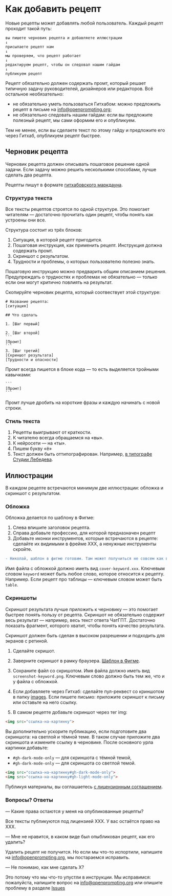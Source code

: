# Как добавить рецепт

Новые рецепты может добавлять любой пользователь. Каждый рецепт проходит такой путь:

```
вы пишете черновик рецепта и добавляете иллюстрации
↓
присылаете рецепт нам
↓
мы проверяем, что рецепт работает
↓
редактируем рецепт, чтобы он следовал нашим гайдам
↓
публикуем рецепт
```

Рецепт обязательно должен содержать промт, который решает типичную задачу руководителей, дизайнеров или редакторов. Всё остальное необязательно:
* не обязательно уметь пользоваться Гитхабом: можно предложить рецепт в письме на info@openprompting.org;   
* не обязательно следовать нашим гайдам: если вы предложите полезный рецепт, мы сами оформим его и опубликуем.  

Тем не менее, если вы сделаете текст по этому гайду и предложите его через Гитхаб, опубликуем рецепт быстрее.

## Черновик рецепта
Черновик рецепта должен описывать пошаговое решение одной задачи. Если задачу можно решить несколькими способами, лучше сделать два рецепта. 

Рецепты пишут в формате [гитхабовского маркдауна](https://docs.github.com/en/get-started/writing-on-github/getting-started-with-writing-and-formatting-on-github/basic-writing-and-formatting-syntax).

### Структура текста
Все тексты рецептов строятся по одной структуре. Это помогает читателям — достаточно прочитать один рецепт, чтобы понять как устроены они все.

Структура состоит из трёх блоков:
1. Ситуация, в которой рецепт пригодится.
2. Пошаговая инструкция, как применить рецепт. Инструкция должна содержать промт.
3. Скриншот с результатом.
4. Трудности и проблемы, о которых пользователю полезно знать.

Пошаговую инструкцию можно предварить общим описанием решения. Предупреждать о трудностях и проблемах не обязательно — только если они могут критично повлиять на результат.

Скопируйте черновик рецепта, который соотвествует этой структуре:
   
    # Название рецепта:
    [ситуация]

    ## Что сделать

    1. [Шаг первый] 
 
    2. [Шаг второй]
    ``` 
    [Промт]
    ```
    3. [Шаг третий]
    [Скриншот результата]
    [Трудности и опасности]

Промт всегда пишется в блоке кода — то есть выделяется тройными кавычками:

    ```
    [Промт]
    ```

Промт лучше дробить на короткие фразы и каждую начинать с новой строки.

### Стиль текста
1. Рецепты выигрывают от краткости. 
2. К читателю всегда обращаемся на «вы».
3. К нейросети — на «ты».
4. Пишем букву «ё»
5. Текст должен быть оттипографирован. Например, [в типографе Студии Лебедева](https://www.artlebedev.ru/typograf/).


## Иллюстрации
В каждом рецепте встречаются минимум две иллюстрации: обложка и скриншот с результатом. 

### Обложка

Обложка делается по шаблону в Фигме:
1. Слева впишите заголовок рецепта.
2. Справа добавьте профессию, для которой предназначен рецепт
3. Добавьте иконки инструментов, которые встречаются в рецепте: сделайте их видимыми в фрейме XXX, а ненужные инструменты скройте.

```diff
- Николай, шаблон в фигме готовим. Там может получиться не совсем как в инструкции. Но будет похоже.
```

Имя файла с обложкой должно иметь вид `cover-keyword.xxx`. Ключевым словом `keyword` может быть любое слово, которое относится к рецепту. Например. Если рецепт про таблицы — ключевым словом может быть `table`. 

### Скриншоты
Скриншот результата лучше приложить к черновику — это помогает быстрее понять пользу от рецепта. Скриншот не обязательно содержит весь результат — например, весь текст ответа ЧатГПТ. Достаточно показать фрагмент, которого хватит, чтобы понять качество результата.

Скриншот должен быть сделан в высоком разрешении и подходить для экранов с ретиной. 


1. Сделайте скришот.
2. Заверните скриншот в рамку браузера. [Шаблон в Фигме](https://www.figma.com/file/asrsWKGehb5qJ7ggnKAfuv/screenshot-template?type=design&node-id=0-1&t=b1lJxOyBpkVf6iMT-0).
3. Сохраните файл со скришотом. Имя файла должно иметь вид `screenshot-keyword.png`. Ключевым слово должно быть тем же, что и у файла с обложкой.
4. Если добавляете через Гитхаб: сделайте пул-реквест со криншотом в папку [images](https://github.com/Open-Prompting/Open-Prompting/tree/main/images).  Если пишете письмо: приложите скриншот к письму или оставьте на него ссылку.

5. В самом рецепте добавьте скриншот через тег img:
```html
<img src="ссылка-на-картинку">
```

Вы дополнительно ускорите публикацию, если подготовите два скриншота: на светлой и тёмной теме.
В таком случае приложите два скриншота и измените ссылку в черновике. После основного урла картинки добавьте:
* `#gh-dark-mode-only` — для скриншота с тёмной темой,
* `#gh-dark-mode-only` — для скриншота со светлой темой.

```html
<img src="ссылка-на-картинку#gh-dark-mode-only">
<img src="ссылка-на-картинку#gh-light-mode-only">

```

Публикуя материалы, вы соглашаетесь [с лицензионным соглашением](https://github.com/Open-Prompting/Knowledge-Base/blob/main/licence.md).

### Вопросы? Ответы

— Какие права остаются у меня на опубликованные рецепты?

Все тексты публикуются под лицензией XXX. У вас остаётся право на XXX.

— Мне не нравится, в каком виде был опыбликован рецепт, как его удалить?

Удалить рецепт не получится. Но если мы что-то испортили, напишите на info@openprompting.org, мы постараемся исправить.

— Не понимаю, как мне сделать X?

Это потому что мы что-то упустли в инструкции. Мы исправимся: пожалуйста, напишите вопрос на info@openprompting.org или опишите проблему в разделе [Issues](https://github.com/Open-Prompting/Open-Prompting/issues)
